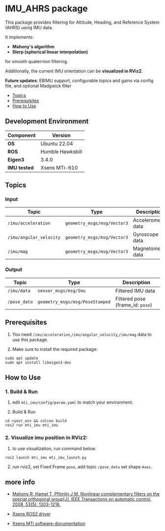 # IMU_AHRS package

This package provides filtering for Attitude, Heading, and Reference System (AHRS) using IMU data.

It implements:

- **Mahony's algorithm**
- **Slerp (spherical linear interpolation)**

 for smooth quaternion filtering.

Additionally, the current IMU orientation can be **visualized in RViz2**.

**Future updates**: EBIMU support, configurable topics and gains via config file, and optional Madgwick filter

- [Topics](#Topics)
- [Prerequisites](#Prerequisites)
- [How to Use](#how-to-use)

## Development Environment

| Component   | Version          |
|-------------|------------------|
| **OS**      | Ubuntu 22.04     |
| **ROS**     | Humble Hawksbill     |
| **Eigen3**  | 3.4.0            |
| **IMU tested**  | Xsens MTi-610      |

## Topics
### Input

| Topic | Type | Description |
|-------|------|-------------|
| `/imu/acceleration` | `geometry_msgs/msg/Vector3` | Accelerometer data |
| `/imu/angular_velocity` | `geometry_msgs/msg/Vector3` | Gyroscope data |
| `/imu/mag` | `geometry_msgs/msg/Vector3` | Magnetometer data |

### Output

| Topic | Type | Description |
|-------|------|-------------|
| `/imu/data` | `sensor_msgs/msg/Imu` | Filtered IMU data |
| `/pose_data` | `geometry_msgs/msg/PoseStamped` | Filtered pose (frame_id: `pose`) |

## Prerequisites

1) You need `/imu/acceleration`,`/imu/angular_velocity`,`/imu/mag` data to use this package.

2) Make sure to install the required package:
```
sudo apt update
sudo apt install libeigen3-dev
```

## How to Use
### 1. Build & Run
1) edit `mti_imu/config/param.yaml` to match your environment. 

2) Build & Run
```
cd <your_ws> && colcon build
ros2 run mti_imu mti_imu
```

### 2. Visualize imu position in RViz2:

1) to use visualization, run command below.

```
ros2 launch mti_imu mti_imu_launch.py
```

2) run rviz2, set Fixed Frame `pose`, add topic `/pose_data` set shape `Axes`.


## more info
- [Mahony R, Hamel T, Pflimlin J M. Nonlinear complementary filters on the special orthogonal group[J]. IEEE Transactions on automatic control, 2008, 53(5): 1203-1218.](http://ieeexplore.ieee.org/stamp/stamp.jsp?tp=&arnumber=4608934)  

- [Xsens ROS2 driver](https://github.com/xsenssupport/Xsens_MTi_ROS_Driver_and_Ntrip_Client/tree/ros2)

- [Xsens MTi software-documentation](https://www.movella.com/support/software-documentation)


